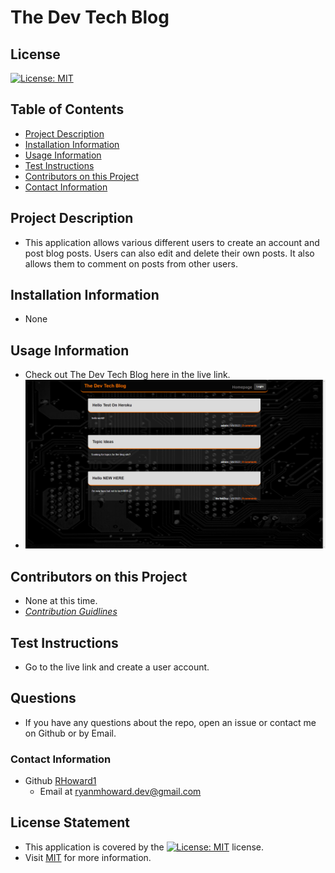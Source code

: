 

# The Dev Tech Blog

## License
[![License: MIT](https://img.shields.io/badge/License-MIT-yellow.svg)](https://opensource.org/licenses/MIT)

## Table of Contents
- [Project Description](#project-description)  
- [Installation Information](#installation-information)  
- [Usage Information](#usage-information)  
- [Test Instructions](#test-instructions)  
- [Contributors on this Project](#contributors-on-this-project)  
- [Contact Information](#contact-information)  
  
## Project Description
- This application allows various different users to create an account and post blog posts. Users can also edit and delete their own posts. It also allows them to comment on posts from other users.
  
## Installation Information
- None
  
## Usage Information
- Check out The Dev Tech Blog here in the live link.
- ![](./public/images/techblog.png)

## Contributors on this Project
- None at this time.
- *[Contribution Guidlines](https://github.com/github/docs/blob/main/CONTRIBUTING.md)*
  
## Test Instructions
- Go to the live link and create a user account.

## Questions

- If you have any questions about the repo, open an issue or contact me on Github or by Email.
### Contact Information
- Github [RHoward1](https://github.com/RHoward1)
  - Email at ryanmhoward.dev@gmail.com


## License Statement
- This application is covered by the [![License: MIT](https://img.shields.io/badge/License-MIT-yellow.svg)](https://opensource.org/licenses/MIT) license.
- Visit [MIT](https://opensource.org/licenses/MIT) for more information.
